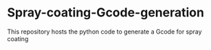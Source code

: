 # Spray-coating-Gcode-generation
This repository hosts the python code to generate a Gcode for spray coating
